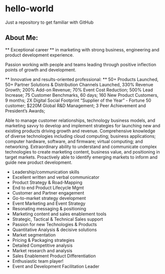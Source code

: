 # hello-world
Just a repository to get familiar with GitHub

## About Me:
** Exceptional career ** in marketing with strong business, engineering and product development experience.

Passion working with people and teams leading through positive inflection points of growth and development.

** Innovative and results-oriented professional: **
50+ Products Launched, 50+ Partner Solutions & Distribution Channels Launched, 330% Revenue Growth; 200% Add-on Revenue; 70% Event Cost Reduction; 500% Lead Increase;
75 Customer Benchmarks, 60 days; 160 New Product Customers, 9 months; 2X Digital Social Footprint
“Supplier of the Year” - Fortune 50 customer; $220M Global R&D Management; 3 Peer Achievement and President’s Awards;

Able to manage customer relationships, technology business models, and marketing savvy to develop and implement strategies for launching new and existing products driving growth and revenue. Comprehensive knowledge of diverse technologies including cloud computing; business applications; computer hardware, software, and firmware; virtual computing; and networking. Extraordinary ability to understand and communicate complex technologies to create marketing content, business value, and positioning in target markets. Proactively able to identify emerging markets to inform and guide new product development.

  * Leadership/communication skills
  * Excellent written and verbal communicator
  * Product Strategy & Road-Mapping
  * End to end Product Lifecycle Mgmt
  * Customer and Partner engagement
  * Go-to-market strategy development
  * Event Marketing and Event Strategy
  * Resonating messaging & positioning
  * Marketing content and sales enablement tools
  * Strategic, Tactical & Technical Sales support
  * Passion for new Technologies & Products
  * Quantitative Analysis & decisive solutions
  * Market segmentation
  * Pricing & Packaging strategies
  * Detailed Competitive analysis
  * Market research and analysis
  * Sales Enablement Product Differentiation
  * Enthusiastic team player!
  * Event and Development Facilitation Leader
